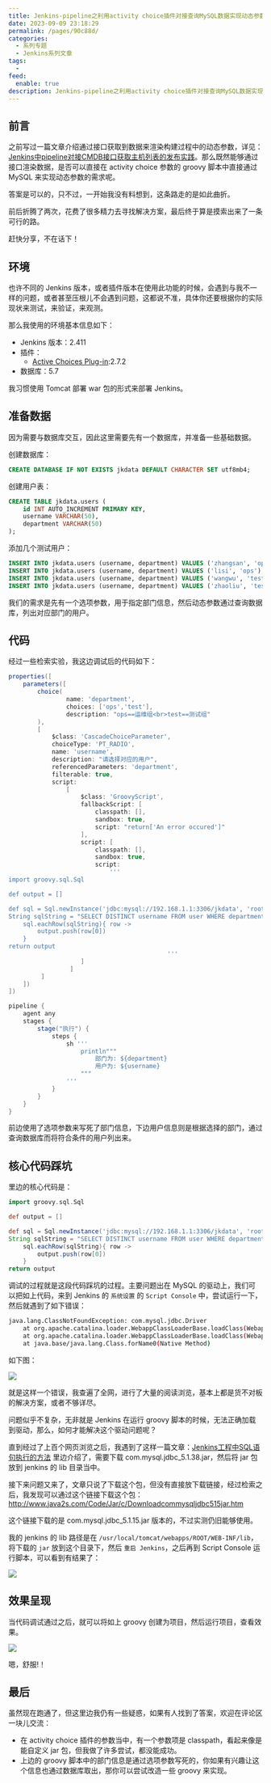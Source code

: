 ```yaml
---
title: Jenkins-pipeline之利用activity choice插件对接查询MySQL数据实现动态参数化的功能
date: 2023-09-09 23:18:29
permalink: /pages/90c88d/
categories:
  - 系列专题
  - Jenkins系列文章
tags:
  -
feed:
  enable: true
description: Jenkins-pipeline之利用activity choice插件对接查询MySQL数据实现动态参数化的功能
---
```


## 前言

之前写过一篇文章介绍通过接口获取到数据来渲染构建过程中的动态参数，详见：[Jenkins中pipeline对接CMDB接口获取主机列表的发布实践](https://wiki.eryajf.net/pages/73a9c5/#_1-%E5%89%8D%E8%A8%80)。那么既然能够通过接口渲染数据，是否可以直接在 activity choice 参数的 groovy 脚本中直接通过 MySQL 来实现动态参数的需求呢。

答案是可以的，只不过，一开始我没有料想到，这条路走的是如此曲折。

前后折腾了两次，花费了很多精力去寻找解决方案，最后终于算是摸索出来了一条可行的路。

赶快分享，不在话下！

## 环境

也许不同的 Jenkins 版本，或者插件版本在使用此功能的时候，会遇到与我不一样的问题，或者甚至压根儿不会遇到问题，这都说不准，具体你还要根据你的实际现状来测试，来验证，来观测。

那么我使用的环境基本信息如下：

- Jenkins 版本：2.411
- 插件：
	- [Active Choices Plug-in](https://plugins.jenkins.io/uno-choice):2.7.2
- 数据库：5.7

我习惯使用 Tomcat 部署 war 包的形式来部署 Jenkins。

## 准备数据

因为需要与数据库交互，因此这里需要先有一个数据库，并准备一些基础数据。

创建数据库：

```sql
CREATE DATABASE IF NOT EXISTS jkdata DEFAULT CHARACTER SET utf8mb4;
```

创建用户表：

```sql
CREATE TABLE jkdata.users (
    id INT AUTO_INCREMENT PRIMARY KEY,
    username VARCHAR(50),
    department VARCHAR(50)
);
```

添加几个测试用户：

```sql
INSERT INTO jkdata.users (username, department) VALUES ('zhangsan', 'ops');
INSERT INTO jkdata.users (username, department) VALUES ('lisi', 'ops');
INSERT INTO jkdata.users (username, department) VALUES ('wangwu', 'test');
INSERT INTO jkdata.users (username, department) VALUES ('zhaoliu', 'test');
```

我们的需求是先有一个选项参数，用于指定部门信息，然后动态参数通过查询数据库，列出对应部门的用户。

## 代码

经过一些检索实验，我这边调试后的代码如下：

```groovy
properties([
    parameters([
        choice(
                name: 'department',
                choices: ['ops','test'],
                description: "ops==运维组<br>test==测试组"
        ),
        [
            $class: 'CascadeChoiceParameter',
            choiceType: 'PT_RADIO',
            name: 'username',
            description: "请选择对应的用户",
            referencedParameters: 'department',
            filterable: true,
            script:
                [
                    $class: 'GroovyScript',
                    fallbackScript: [
                        classpath: [],
                        sandbox: true,
                        script: "return['An error occured']"
                    ],
                    script: [
                        classpath: [],
                        sandbox: true,
                        script:
                            '''
import groovy.sql.Sql

def output = []

def sql = Sql.newInstance('jdbc:mysql://192.168.1.1:3306/jkdata', 'root', 'password', 'com.mysql.jdbc.Driver')
String sqlString = "SELECT DISTINCT username FROM user WHERE department = \'${department}\'"
    sql.eachRow(sqlString){ row ->
        output.push(row[0])
    }
return output
                                            '''
                    ]
                 ]
         ]
    ])
])

pipeline {
    agent any
    stages {
        stage("执行") {
            steps {
                sh '''
                    println"""
                        部门为: ${department}
                        用户为: ${username}
                    """
                '''
            }
        }
    }
}
```

前边使用了选项参数来写死了部门信息，下边用户信息则是根据选择的部门，通过查询数据库而将符合条件的用户列出来。

## 核心代码踩坑

里边的核心代码是：

```groovy
import groovy.sql.Sql

def output = []

def sql = Sql.newInstance('jdbc:mysql://192.168.1.1:3306/jkdata', 'root', 'password', 'com.mysql.jdbc.Driver')
String sqlString = "SELECT DISTINCT username FROM user WHERE department = \'${department}\'"
    sql.eachRow(sqlString){ row ->
        output.push(row[0])
    }
return output
```

调试的过程就是这段代码踩坑的过程。主要问题出在 MySQL 的驱动上，我们可以把如上代码，来到 Jenkins 的 `系统设置` 的 `Script Console` 中，尝试运行一下，然后就遇到了如下错误：

```sh
java.lang.ClassNotFoundException: com.mysql.jdbc.Driver
	at org.apache.catalina.loader.WebappClassLoaderBase.loadClass(WebappClassLoaderBase.java:1420)
	at org.apache.catalina.loader.WebappClassLoaderBase.loadClass(WebappClassLoaderBase.java:1228)
	at java.base/java.lang.Class.forName0(Native Method)
```

如下图：

![](https://t.eryajf.net/imgs/2023/09/1694272861789.png)

就是这样一个错误，我查遍了全网，进行了大量的阅读浏览，基本上都是货不对板的解决方案，或者不够详尽。

问题似乎不复杂，无非就是 Jenkins 在运行 groovy 脚本的时候，无法正确加载到驱动，那么，如何才能解决这个驱动问题呢？

直到经过了上百个网页浏览之后，我遇到了这样一篇文章：[Jenkins工程中SQL语句执行的方法](https://www.cnblogs.com/Bug-Hunter/p/11277665.html) 里边介绍了，需要下载 com.mysql.jdbc_5.1.38.jar，然后将 jar 包放到 jenkins 的 lib 目录当中。

接下来问题又来了，文章只说了下载这个包，但没有直接放下载链接，经过检索之后，我发现可以通过这个链接下载这个包： http://www.java2s.com/Code/Jar/c/Downloadcommysqljdbc515jar.htm

这个链接下载的是 com.mysql.jdbc_5.1.15.jar 版本的，不过实测仍旧能够使用。

我的 jenkins 的 lib 路径是在 `/usr/local/tomcat/webapps/ROOT/WEB-INF/lib`，将下载的 `jar` 放到这个目录下，然后 `重启 Jenkins`，之后再到 Script Console 运行脚本，可以看到有结果了：

![](https://t.eryajf.net/imgs/2023/09/1694272874733.png)

## 效果呈现

当代码调试通过之后，就可以将如上 groovy 创建为项目，然后运行项目，查看效果。

![](https://t.eryajf.net/imgs/2023/09/1694272028025.gif)

嗯，舒服!！

## 最后

虽然现在跑通了，但这里边我仍有一些疑惑，如果有人找到了答案，欢迎在评论区一块儿交流：

- 在 activity choice 插件的参数当中，有一个参数项是 classpath，看起来像是能自定义 jar 包，但我做了许多尝试，都没能成功。
- 上边的 groovy 脚本中的部门信息是通过选项参数写死的，你如果有兴趣让这个信息也通过数据库取出，那你可以尝试改造一些 groovy 来实现。